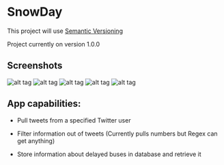 # SnowDay

This project will use [Semantic Versioning](http://semver.org/)

Project currently on version 1.0.0

Screenshots
-
![alt tag](https://github.com/C0D3H0UND5/SnowDay/tree/master/screenshots/main.png?raw=true "Optional Title")
![alt tag](https://github.com/C0D3H0UND5/SnowDay/tree/master/screenshots/delay.png?raw=true "Optional Title")
![alt tag](https://github.com/C0D3H0UND5/SnowDay/tree/master/screenshots/closure.png?raw=true "Optional Title")
![alt tag](https://github.com/C0D3H0UND5/SnowDay/tree/master/screenshots/delay_info.png?raw=true "Optional Title")
![alt tag](https://github.com/C0D3H0UND5/SnowDay/tree/master/screenshots/closure_info.png?raw=true "Optional Title")


App capabilities:
-
- Pull tweets from a specified Twitter user

- Filter information out of tweets (Currently pulls numbers but Regex can get anything)

- Store information about delayed buses in database and retrieve it
